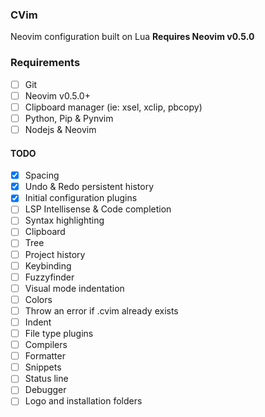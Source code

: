 ### CVim

Neovim configuration built on Lua **Requires Neovim v0.5.0**

### Requirements
- [ ] Git
- [ ] Neovim v0.5.0+
- [ ] Clipboard manager (ie: xsel, xclip, pbcopy)
- [ ] Python, Pip & Pynvim
- [ ] Nodejs & Neovim

#### TODO

- [x] Spacing
- [x] Undo & Redo persistent history
- [x] Initial configuration plugins
- [ ] LSP Intellisense & Code completion
- [ ] Syntax highlighting
- [ ] Clipboard
- [ ] Tree
- [ ] Project history
- [ ] Keybinding
- [ ] Fuzzyfinder
- [ ] Visual mode indentation
- [ ] Colors
- [ ] Throw an error if .cvim already exists
- [ ] Indent
- [ ] File type plugins
- [ ] Compilers
- [ ] Formatter
- [ ] Snippets
- [ ] Status line
- [ ] Debugger
- [ ] Logo and installation folders